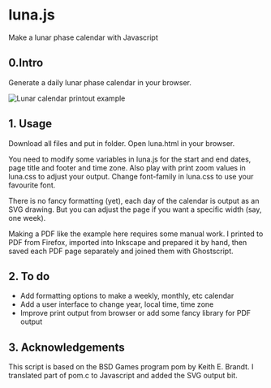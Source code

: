 # luna.js
Make a lunar phase calendar with Javascript 

## 0.Intro

Generate a daily lunar phase calendar in your browser. 

![Lunar calendar printout example](https://github.com/mir123/luna.js/blob/master/calendar_example.png "Lunar calendar printout example")

## 1. Usage

Download all files and put in folder. Open luna.html in your browser.

You need to modify some variables in luna.js for the start and end dates, page title and footer and time zone. Also play with print zoom values in luna.css to adjust your output. Change font-family in luna.css to use your favourite font.

There is no fancy formatting (yet), each day of the calendar is output as an SVG drawing. But you can adjust the page if you want a specific width (say, one week).

Making a PDF like the example here requires some manual work. I printed to PDF from Firefox, imported into Inkscape and prepared it by hand, then saved each PDF page separately and joined them with Ghostscript.


## 2. To do

- Add formatting options to make a weekly, monthly, etc calendar
- Add a user interface to change year, local time, time zone
- Improve print output from browser or add some fancy library for PDF output

## 3. Acknowledgements

This script is based on the BSD Games program pom by Keith E. Brandt. I translated part of pom.c to Javascript and added the SVG output bit. 

